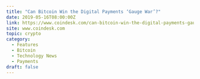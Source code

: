 ```yaml
---
title: "Can Bitcoin Win the Digital Payments ‘Gauge War’?"
date: 2019-05-16T08:00:00Z
link: https://www.coindesk.com/can-bitcoin-win-the-digital-payments-gauge-war?utm_medium=RSS&utm_source=hune
site: www.coindesk.com
topic: crypto
category:
  - Features
  - Bitcoin
  - Technology News
  - Payments
draft: false
---
```

